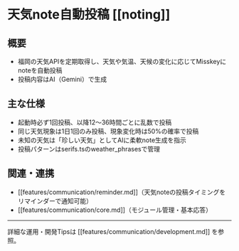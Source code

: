 # 天気note自動投稿 [[noting]]

## 概要
- 福岡の天気APIを定期取得し、天気や気温、天候の変化に応じてMisskeyにnoteを自動投稿
- 投稿内容はAI（Gemini）で生成

## 主な仕様
- 起動時必ず1回投稿、以降12〜36時間ごとに乱数で投稿
- 同じ天気現象は1日1回のみ投稿、現象変化時は50%の確率で投稿
- 未知の天気は「珍しい天気」としてAIに柔軟note生成を指示
- 投稿パターンはserifs.tsのweather_phrasesで管理

## 関連・連携
- [[features/communication/reminder.md]]（天気noteの投稿タイミングをリマインダーで通知可能）
- [[features/communication/core.md]]（モジュール管理・基本応答）

---

詳細な運用・開発Tipsは [[features/communication/development.md]] を参照。 